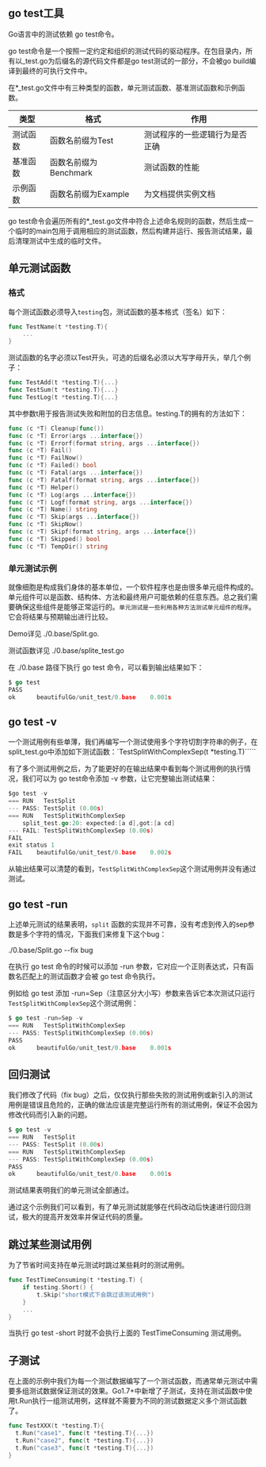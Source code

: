 ##  go test工具

Go语言中的测试依赖 go test命令。

go test命令是一个按照一定约定和组织的测试代码的驱动程序。在包目录内，所有以_test.go为后缀名的源代码文件都是go test测试的一部分，不会被go build编译到最终的可执行文件中。

在*_test.go文件中有三种类型的函数，单元测试函数、基准测试函数和示例函数。

| 类型     | 格式                  | 作用                           |
| -------- | --------------------- | ------------------------------ |
| 测试函数 | 函数名前缀为Test      | 测试程序的一些逻辑行为是否正确 |
| 基准函数 | 函数名前缀为Benchmark | 测试函数的性能                 |
| 示例函数 | 函数名前缀为Example   | 为文档提供实例文档             |

go test命令会遍历所有的*_test.go文件中符合上述命名规则的函数，然后生成一个临时的main包用于调用相应的测试函数，然后构建并运行、报告测试结果，最后清理测试中生成的临时文件。

## 单元测试函数

### 格式

每个测试函数必须导入`testing`包，测试函数的基本格式（签名）如下：

```go
func TestName(t *testing.T){
	...
}
```

测试函数的名字必须以Test开头，可选的后缀名必须以大写字母开头，举几个例子：

```go
func TestAdd(t *testing.T){...}
func TestSum(t *testing.T){...}
func TestLog(t *testing.T){...}
```

其中参数t用于报告测试失败和附加的日志信息。testing.T的拥有的方法如下：

```go
func (c *T) Cleanup(func())
func (c *T) Error(args ...interface{})
func (c *T) Errorf(format string, args ...interface{})
func (c *T) Fail()
func (c *T) FailNow()
func (c *T) Failed() bool
func (c *T) Fatal(args ...interface{})
func (c *T) Fatalf(format string, args ...interface{})
func (c *T) Helper()
func (c *T) Log(args ...interface{})
func (c *T) Logf(format string, args ...interface{})
func (c *T) Name() string
func (c *T) Skip(args ...interface{})
func (c *T) SkipNow()
func (c *T) Skipf(format string, args ...interface{})
func (c *T) Skipped() bool
func (c *T) TempDir() string
```

### 单元测试示例

就像细胞是构成我们身体的基本单位，一个软件程序也是由很多单元组件构成的。单元组件可以是函数、结构体、方法和最终用户可能依赖的任意东西。总之我们需要确保这些组件是能够正常运行的。`单元测试是一些利用各种方法测试单元组件的程序`。它会将结果与预期输出进行比较。

Demo详见  ./0.base/Split.go. 

测试函数详见 ./0.base/splite_test.go

在 ./0.base 路径下执行 go test 命令，可以看到输出结果如下：

```go
$ go test
PASS
ok      beautifulGo/unit_test/0.base    0.001s

```

## go test -v

一个测试用例有些单薄，我们再编写一个测试使用多个字符切割字符串的例子，在split_test.go中添加如下测试函数：`TestSplitWithComplexSep(t *testing.T)`````

有了多个测试用例之后，为了能更好的在输出结果中看到每个测试用例的执行情况，我们可以为 go test命令添加 -v 参数，让它完整输出测试结果：

```go
$go test -v
=== RUN   TestSplit
--- PASS: TestSplit (0.00s)
=== RUN   TestSplitWithComplexSep
    split_test.go:20: expected:[a d],got:[a cd]
--- FAIL: TestSplitWithComplexSep (0.00s)
FAIL
exit status 1
FAIL    beautifulGo/unit_test/0.base    0.002s
```

从输出结果可以清楚的看到，`TestSplitWithComplexSep`这个测试用例并没有通过测试。

## go test -run

上述单元测试的结果表明，`split` 函数的实现并不可靠，没有考虑到传入的sep参数是多个字符的情况，下面我们来修复下这个bug：

./0.base/Split.go --fix bug

在执行 go test 命令的时候可以添加 -run 参数，它对应一个正则表达式，只有函数名匹配上的测试函数才会被 go test 命令执行。

例如给 go test 添加 -run=Sep（注意区分大小写）参数来告诉它本次测试只运行 `TestSplitWithComplexSep`这个测试用例：

```go
$ go test -run=Sep -v
=== RUN   TestSplitWithComplexSep
--- PASS: TestSplitWithComplexSep (0.00s)
PASS
ok      beautifulGo/unit_test/0.base    0.001s
```

## 回归测试

我们修改了代码（fix bug）之后，仅仅执行那些失败的测试用例或新引入的测试用例是错误且危险的，正确的做法应该是完整运行所有的测试用例，保证不会因为修改代码而引入新的问题。

```go
$ go test -v
=== RUN   TestSplit
--- PASS: TestSplit (0.00s)
=== RUN   TestSplitWithComplexSep
--- PASS: TestSplitWithComplexSep (0.00s)
PASS
ok      beautifulGo/unit_test/0.base    0.001s
```

测试结果表明我们的单元测试全部通过。

通过这个示例我们可以看到，有了单元测试就能够在代码改动后快速进行回归测试，极大的提高开发效率并保证代码的质量。

## 跳过某些测试用例

为了节省时间支持在单元测试时跳过某些耗时的测试用例。

```go
func TestTimeConsuming(t *testing.T) {
    if testing.Short() {
        t.Skip("short模式下会跳过该测试用例")
    }
    ...
}
```

当执行 go test -short 时就不会执行上面的 TestTimeConsuming 测试用例。

## 子测试

在上面的示例中我们为每一个测试数据编写了一个测试函数，而通常单元测试中需要多组测试数据保证测试的效果。Go1.7+中新增了子测试，支持在测试函数中使用t.Run执行一组测试用例，这样就不需要为不同的测试数据定义多个测试函数了。

```go
func TestXXX(t *testing.T){
  t.Run("case1", func(t *testing.T){...})
  t.Run("case2", func(t *testing.T){...})
  t.Run("case3", func(t *testing.T){...})
}
```

